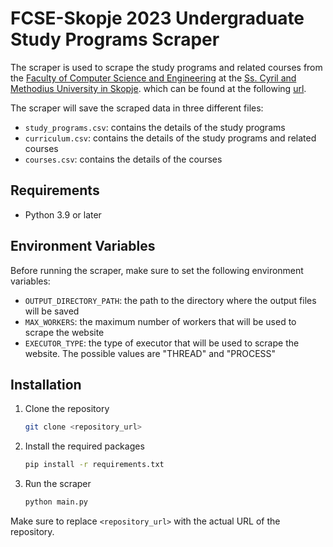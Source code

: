 # FCSE-Skopje 2023 Undergraduate Study Programs Scraper

The scraper is used to scrape the study programs and related courses from the [Faculty of Computer Science and Engineering](https://finki.ukim.mk) at the [Ss. Cyril and Methodius University in Skopje](https://www.ukim.edu.mk).
which can be found at the following [url](https://finki.ukim.mk/mk/dodiplomski-studii).

The scraper will save the scraped data in three different files:

- `study_programs.csv`: contains the details of the study programs
- `curriculum.csv`: contains the details of the study programs and related courses
- `courses.csv`: contains the details of the courses

## Requirements

- Python 3.9 or later

## Environment Variables

Before running the scraper, make sure to set the following environment variables:

- `OUTPUT_DIRECTORY_PATH`: the path to the directory where the output files will be saved
- `MAX_WORKERS`: the maximum number of workers that will be used to scrape the website
- `EXECUTOR_TYPE`: the type of executor that will be used to scrape the website. The possible values are "THREAD" and "PROCESS"

## Installation

1. Clone the repository
    ```bash
    git clone <repository_url>
    ```

2. Install the required packages
    ```bash
    pip install -r requirements.txt
    ```

3. Run the scraper
    ```bash
    python main.py
    ```

Make sure to replace `<repository_url>` with the actual URL of the repository.
